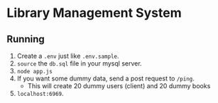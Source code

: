 # Library Management System

## Running
1. Create a `.env` just like `.env.sample`.
2. `source` the `db.sql` file in your mysql server.
3. `node app.js`
4. If you want some dummy data, send a post request to `/ping`.
   - This will create 20 dummy users (client) and 20 dummy books
5. `localhost:6969`.
